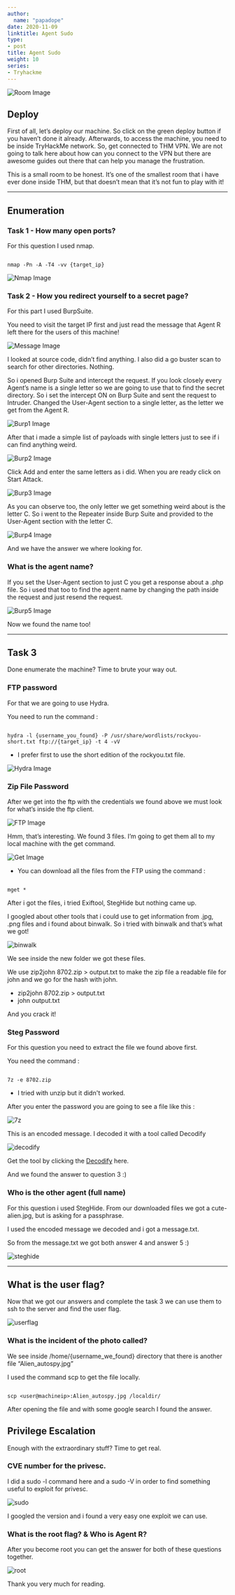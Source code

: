 ```yaml
---
author:
  name: "papadope"
date: 2020-11-09
linktitle: Agent Sudo
type:
- post
title: Agent Sudo
weight: 10
series:
- Tryhackme
---
```


![Room Image](/agentsudo/roomimage.png)

## Deploy

First of all, let’s deploy our machine. So click on the green deploy button if you haven’t done it already. Afterwards, to access the machine, you need to be inside TryHackMe network. So, get connected to THM VPN. We are not going to talk here about how can you connect to the VPN but there are awesome guides out there that can help you manage the frustration.

This is a small room to be honest. It’s one of the smallest room that i have ever done inside THM, but that doesn’t mean that it’s not fun to play with it!

---

## Enumeration

### Task 1 - How many open ports?

For this question I used nmap.

```

nmap -Pn -A -T4 -vv {target_ip}

```

![Nmap Image](/agentsudo/nmap.jpeg)

### Task 2 - How you redirect yourself to a secret page?

For this part I used BurpSuite.

You need to visit the target IP first and just read the message that Agent R left there for the users of this machine!

![Message Image](/agentsudo/message.jpeg)

I looked at source code, didn’t find anything. I also did a go buster scan to search for other directories. Nothing.

So i opened Burp Suite and intercept the request. If you look closely every Agent’s name is a single letter so we are going to use that to find the secret directory. So i set the intercept ON on Burp Suite and sent the request to Intruder. Changed the User-Agent section to a single letter, as the letter we get from the Agent R.

![Burp1 Image](/agentsudo/burp1.png)

After that i made a simple list of payloads with single letters just to see if i can find anything weird.

![Burp2 Image](/agentsudo/burp2.png)

Click Add and enter the same letters as i did. When you are ready click on Start Attack.

![Burp3 Image](/agentsudo/burp3.png)

As you can observe too, the only letter we get something weird about is the letter C. So i went to the Repeater inside Burp Suite and provided to the User-Agent section with the letter C.

![Burp4 Image](/agentsudo/burp4.png)

And we have the answer we where looking for.

###  What is the agent name?

If you set the User-Agent section to just C you get a response about a .php file. So i used that too to find the agent name by changing the path inside the request and just resend the request.

![Burp5 Image](/agentsudo/burp5.png)

Now we found the name too!

---

## Task 3 

Done enumerate the machine? Time to brute your way out.

### FTP password

For that we are going to use Hydra.

You need to run the command : 

```

hydra -l {username_you_found} -P /usr/share/wordlists/rockyou-short.txt ftp://{target_ip} -t 4 -vV

```

* I prefer first to use the short edition of the rockyou.txt file.

![Hydra Image](/agentsudo/hydra.jpeg)

### Zip File Password

After we get into the ftp with the credentials we found above we must look for what’s inside the ftp client.

![FTP Image](/agentsudo/ftp.png)

Hmm, that’s interesting. We found 3 files. I’m going to get them all to my local machine with the get command.

![Get Image](/agentsudo/getftp.png)

* You can download all the files from the FTP using the command :

```

mget *

```

After i got the files, i tried Exiftool, StegHide but nothing came up. 

I googled about other tools that i could use to get information from .jpg, .png files and i found about binwalk. So i tried with binwalk and that’s what we got!

![binwalk](/agentsudo/binwalk.png)

We see inside the new folder we got these files.

We use zip2john 8702.zip > output.txt to make the zip file a readable file for john and we go for the hash with john.

* zip2john 8702.zip > output.txt
* john output.txt

And you crack it!

### Steg Password

For this question you need to extract the file we found above first.

You need the command : 

```

7z -e 8702.zip

```

* I tried with unzip but it didn't worked.

After you enter the password you are going to see a file like this :

![7z](/agentsudo/7z.jpeg)

This is an encoded message. I decoded it with a tool called Decodify

![decodify](/agentsudo/decodify.jpeg)

Get the tool by clicking the [Decodify](https://github.com/s0md3v/Decodify) here.

And we found the answer to question 3 :)

### Who is the other agent (full name)

For this question i used StegHide. From our downloaded files we got a cute-alien.jpg, but is asking for a passphrase. 

I used the encoded message we decoded and i got a message.txt.

So from the message.txt we got both answer 4 and answer 5 :)

![steghide](/agentsudo/stehide.jpeg)

---

## What is the user flag?

Now that we got our answers and complete the task 3 we can use them to ssh to the server and find the user flag.

![userflag](/agentsudo/usertxt.jpeg)

### What is the incident of the photo called?

We see inside /home/{username_we_found} directory that there is another file “Alien_autospy.jpg”

I used the command scp to get the file locally.

```

scp <user@machineip>:Alien_autospy.jpg /localdir/

```

After opening the file and with some google search I found the answer.

## Privilege Escalation

Enough with the extraordinary stuff? Time to get real.

### CVE number for the privesc.

I did a sudo -l command here and a sudo -V in order to find something useful to exploit for privesc.

![sudo](/agentsudo/sudo.png)

I googled the version and i found a very easy one exploit we can use.

### What is the root flag? & Who is Agent R?

After you become root you can get the answer for both of these questions together.

![root](/agentsudo/root&agent.jpeg)

Thank you very much for reading.
